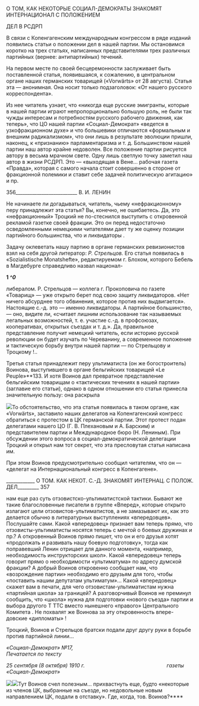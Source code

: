 О ТОМ, КАК НЕКОТОРЫЕ СОЦИАЛ-ДЕМОКРАТЫ ЗНАКОМЯТ ИНТЕРНАЦИОНАЛ С ПОЛОЖЕНИЕМ

ДЕЛ В РСДРП

В связи с Копенгагенским международным конгрессом в ряде изданий появились статьи о положении дел в нашей партии. Мы остановимся коротко на трех статьях, на­писанных представителями трех различных партийных (вернее: антипартийных) тече­ний.

На первом месте по своей бесцеремонности заслуживает быть поставленной статья, появившаяся, к сожалению, в центральном органе наших германских товарищей («Vorwärts» от 28 августа). Статья эта — анонимная. Она носит только подзаголовок: «От нашего русского корреспондента».

Из нее читатель узнает, что «никогда еще русские эмигранты, которые в нашей пар­тии играют непропорционально большую роль, не были так чужды интересам и по­требностям русского рабочего движения, как теперь», что ЦО нашей партии «Социал-Демократ» «ведется в узкофракционном духе» и что большевики отличаются «фор­мальным и внешним радикализмом», что они лишь в результате эволюции пришли, на­конец, к «признанию» парламентаризма и т. д. Большинством нашей партии наш автор крайне недоволен. Все положение партии рисуется автору в весьма мрачном свете. Од­ну лишь светлую точку заметил наш автор в жизни РСДРП. Это — «выходящая в Ве­не... рабочая газета «Правда», которая с самого начала стоит совершенно в стороне от фракционной полемики и ставит себе задачей политическую агитацию» и пр.

  

356__________________________ В. И. ЛЕНИН

Не начинаете ли догадываться, читатель, чьему «нефракционному» перу принадле­жит эта статья? Вы, конечно, не ошибаетесь. Да, это «нефракционный» Троцкий не по-стеснился выступить с откровенной рекламой газетке своей фракции. Это он перед не­достаточно осведомленными немецкими читателями дает ту же оценку позиции пар­тийного большинства, что и ликвидаторы .

Задачу оклеветать нашу партию в органе германских ревизионистов взял на себя другой литератор: _Р. Стрельцов._ Его статья появилась в «Sozialistische Monatshefte», редактируемом г. Блохом, которого Бебель в Магдебурге справедливо назвал национал-

**1 _^0_**

либералом. Р. Стрельцов — коллега г. Прокоповича по газете «Товарищ» — уже от­крыто берет под свою защиту ликвидаторов. «Нет ничего абсурднее того обвинения, которое против них выдвигается». Настоящие с.-д. это — именно ликвидаторы. А пар­тийное большинство, — оно, видите ли, «считает лишним использование так называе­мых легальных возможностей, т. е. участие с.-д. в профсоюзах, кооперативах, открытых съездах и т. д.». Да, правильное представление получит немецкий читатель, если исто­рию русской революции он будет изучать по Череванину, а современное положение и тактическую борьбу внутри нашей партии — по Стрельцову и Троцкому !..

Третья статья принадлежит перу ультиматиста (он же богостроитель) Воинова, вы­ступившего в органе бельгийских товарищей «Le Peuple»**133. И хотя Воинов дал пре­вратное представление бельгийским товарищам о «тактических течениях в нашей пар­тии» (заглавие его статьи), однако в одном отношении его статья принесла значитель­ную пользу: она раскрыла

![](file:///C:/Users/bot32/AppData/Local/Temp/msohtmlclip1/01/clip_image001.png)То обстоятельство, что эта статья появилась в таком органе, как «Vorwärts», заставило наших деле­гатов на Копенгагенский конгресс обратиться с протестом в ЦК германской партии. Этот протест подан делегатами нашего ЦО (Г. В. Плехановым и А. Барским) и представителем партии и Международное бюро (Н. Лениным). При обсуждении этого вопроса в социал-демократической делегации Троцкий и от­крыл нам тот секрет, что эта пресловутая статья написана им.

При этом Воинов предусмотрительно сообщил читателям, что он — «делегат на Интернациональ­ный конгресс в Копенгагене».

  

____________ О ТОМ. КАК НЕКОТ. С.-Д. ЗНАКОМЯТ ИНТЕРНАЦ. С ПОЛОЖ. ДЕЛ_________ 357

нам еще раз суть отзовистско-ультиматистской тактики. Бывают же такие благословен­ные писатели в группе «Вперед», которые открыто излагают цели отзовистов-ультиматистов, а не замазывают их, как это делается обычно в литературных выступ­лениях «впередовцев». Послушайте сами. Какой «впередовец» признает вам теперь прямо, что отзовисты-ультиматисты носятся теперь с мечтой о боевых дружинах и пр.? А откровенный Воинов прямо пишет, что он и его друзья хотят «продолжать и разви­вать нашу боевую подготовку», тогда как поправевший Ленин отрицает для данного момента, «например, необходимость инструкторских школ». Какой «впередовец» те­перь говорит прямо о необходимости «ультиматума» по адресу думской фракции? А добрый Воинов откровенно сообщает нам, что «возрождение партии» необходимо его друзьям для того, чтобы «поставить нашим депутатам ультиматум»... Какой «впередо­вец» скажет вам в печати, для чего отзовистам-ультиматистам нужна «партийная шко­ла» за границей? А разговорчивый Воинов не преминул сообщить, что «школа» нужна для подготовки «нового съезда» партии и выбора другого Τ TTC вместо нынешнего «пра­вого» Центрального Комитета . Не похвалят же Воинова за эту откровенность впере-довские «дипломаты» !

Троцкий, Воинов и Стрельцов братски подали друг другу руки в борьбе против пар­тийной линии...

_«Социал-Демократ» №17,                                                                  Печатается по тексту_

_25 сентября (8 октября) 1910 г.                                                        газеты «Социал-Демократ»_

![](file:///C:/Users/bot32/AppData/Local/Temp/msohtmlclip1/01/clip_image002.png)![](file:///C:/Users/bot32/AppData/Local/Temp/msohtmlclip1/01/clip_image001.png)Тут Воинов счел полезным... прихвастнуть еще, будто «некоторые из членов ЦК, выбранные на съезде, но недовольные новым направлением ЦК, подали в отставку». Где, когда, тов. Воинов?****